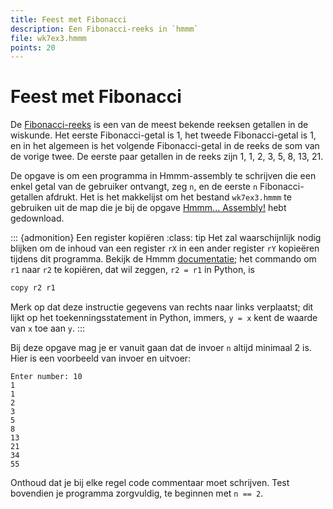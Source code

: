 ```yaml
---
title: Feest met Fibonacci
description: Een Fibonacci-reeks in `hmmm`
file: wk7ex3.hmmm
points: 20
---
```


# Feest met Fibonacci

De [Fibonacci-reeks](https://en.wikipedia.org/wiki/Fibonacci_number) is een van de meest bekende reeksen getallen in de wiskunde. Het eerste Fibonacci-getal is 1, het tweede Fibonacci-getal is 1, en in het algemeen is het volgende Fibonacci-getal in de reeks de som van de vorige twee. De eerste paar getallen in de reeks zijn 1, 1, 2, 3, 5, 8, 13, 21.

De opgave is om een programma in Hmmm-assembly te schrijven die een enkel getal van de gebruiker ontvangt, zeg `n`, en de eerste `n` Fibonacci-getallen afdrukt. Het is het makkelijst om het bestand `wk7ex3.hmmm` te gebruiken uit de map die je bij de opgave [Hmmm... Assembly!](hmmm_assembly) hebt gedownload.

::: {admonition} Een register kopiëren
:class: tip
Het zal waarschijnlijk nodig blijken om de inhoud van een register `rX` in een ander register `rY` kopieëren tijdens dit programma. Bekijk de Hmmm [documentatie](/support/hmmm); het commando om `r1` naar `r2` te kopiëren, dat wil zeggen, `r2 = r1` in Python, is

```asm
copy r2 r1
```

Merk op dat deze instructie gegevens van rechts naar links verplaatst; dit lijkt op het toekenningsstatement in Python, immers, `y = x` kent de waarde van `x` toe aan `y`.
:::

Bij deze opgave mag je er vanuit gaan dat de invoer `n` altijd minimaal 2 is. Hier is een voorbeeld van invoer en uitvoer:

```console
Enter number: 10
1
1
2
3
5
8
13
21
34
55
```

Onthoud dat je bij elke regel code commentaar moet schrijven. Test bovendien je programma zorgvuldig, te beginnen met `n == 2`.
